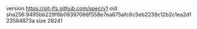version https://git-lfs.github.com/spec/v1
oid sha256:9495bb229f6b09397066f558e7ea675afc6c5eb2239c12b2c1ea2d123584873a
size 28241
